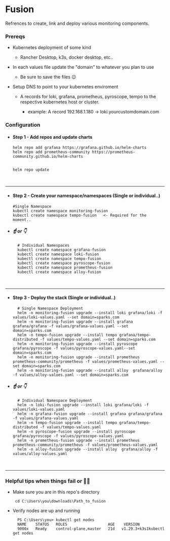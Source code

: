 # Fusion

Refrences to create, link and deploy various monitoring components.

### Prereqs
* Kubernetes deployment of some kind
    * Rancher Desktop, k3s, docker desktop, etc..

* In each values file update the "domain" to whatever you plan to use
    * Be sure to save the files 😉
* Setup DNS to point to your kubernetes enviroment
    * A records for loki, grafana, prometheus, pyroscope, tempo to the respective kubernetes host or cluster.

        * example: A record 192.168.1.180 -> loki.yourcustomdomain.com




### Configuration

* #### Step 1 - Add repos and update charts

      helm repo add grafana https://grafana.github.io/helm-charts
      helm repo add prometheus-community https://prometheus-community.github.io/helm-charts


      helm repo update

<br>

___
* #### Step 2 - Create your namespace/namespaces (Single or individual..)

      #Single Namespace 
      kubectl create namespace monitoring-fusion
      kubectl create namespace tempo-fusion   <- Required for the moment..

* ##### ☝️ or 👇

        # Individual Namespaces
        kubectl create namespace grafana-fusion
        kubectl create namespace loki-fusion
        kubectl create namespace tempo-fusion
        kubectl create namespace pyroscope-fusion
        kubectl create namespace prometheus-fusion
        kubectl create namespace alloy-fusion
<br>

___


* #### Step 3 - Deploy the stack (Single or individual..)


        # Single Namespace Deployment 
        helm -n monitoring-fusion upgrade --install loki grafana/loki -f values/loki-values.yaml --set domain=sparks.com
        helm -n monitoring-fusion upgrade --install grafana grafana/grafana -f values/grafana-values.yaml --set domain=sparks.com
        helm -n tempo-fusion upgrade --install tempo grafana/tempo-distributed -f values/tempo-values.yaml --set domain=sparks.com
        helm -n monitoring-fusion upgrade --install pyroscope grafana/pyroscope -f values/pyroscope-values.yaml--set domain=sparks.com
        helm -n monitoring-fusion upgrade --install prometheus prometheus-community/prometheus -f values/prometheus-values.yaml --set domain=sparks.com
        helm -n monitoring-fusion upgrade --install alloy  grafana/alloy -f values/alloy-values.yaml --set domain=sparks.com

* ##### ☝️ or 👇

        # Individual Namespace Deployment
        helm -n loki-fusion upgrade --install loki grafana/loki -f values/loki-values.yaml
        helm -n grafana-fusion upgrade --install grafana grafana/grafana -f values/grafana-values.yaml
        helm -n tempo-fusion upgrade --install tempo grafana/tempo-distributed -f values/tempo-values.yaml
        helm -n pyroscope-fusion upgrade --install pyroscope grafana/pyroscope -f values/pyroscope-values.yaml
        helm -n prometheus-fusion upgrade --install prometheus prometheus-community/prometheus -f values/prometheus-values.yaml
        helm -n alloy-fusion upgrade --install alloy  grafana/alloy -f values/alloy-values.yaml


<br>

___

### Helpful tips when things fail or ⛓️‍💥

 - Make sure you are in this repo's directory
 
        cd C:\Users\you\downloads\Path_to_fusion

- Verify nodes are up and running

        PS C:\Users\you> kubectl get nodes
        NAME    STATUS   ROLES                  AGE    VERSION
        9000x   Ready    control-plane,master   21d   v1.29.3+k3s1kubectl get nodes






